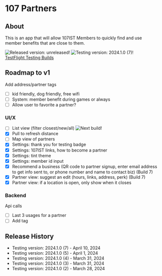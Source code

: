 # 107 Partners

## About

This is an app that will allow 107IST Members to quickly find and use member benefits that are close to them.

![Released version: unreleased!](https://img.shields.io/badge/Released_version-unreleased-purple)
![Testing version: 2024.1.0 (7)!](<https://img.shields.io/badge/Testing_version-2024.1.0_(7)-blue>)  
[TestFlight Testing Builds](https://testflight.apple.com/join/Fjx7M16y)

## Roadmap to v1

Add address/partner tags

- [ ] kid friendly, dog friendly, free wifi
- [ ] System: member benefit during games or always
- [ ] Allow user to favorite a partner?

### UI/X

- [ ] List view (filter closest/new/all) ![Next build!](https://img.shields.io/badge/next_build-green)
- [x] Pull to refresh distance
- [ ] Map view of partners
- [x] Settings: thank you for testing badge
- [x] Settings: 107IST links, how to become a partner
- [x] Settings: tint theme
- [x] Settings: member id input
- [x] Recommend a business (QR code to partner signup, enter email address to get info sent to, or phone number and name to contact biz) (Build 7)
- [x] Partner view: suggest an edit (hours, links, address, perk) (Build 7)
- [x] Partner view: if a location is open, only show when it closes

### Backend

Api calls

- [ ] Last 3 usages for a partner
- [ ] Add tag

## Release History

- Testing version: 2024.1.0 (7) - April 10, 2024
- Testing version: 2024.1.0 (5) - April 1, 2024
- Testing version: 2024.1.0 (4) - March 31, 2024
- Testing version: 2024.1.0 (3) - March 31, 2024
- Testing version: 2024.1.0 (2) - March 28, 2024
